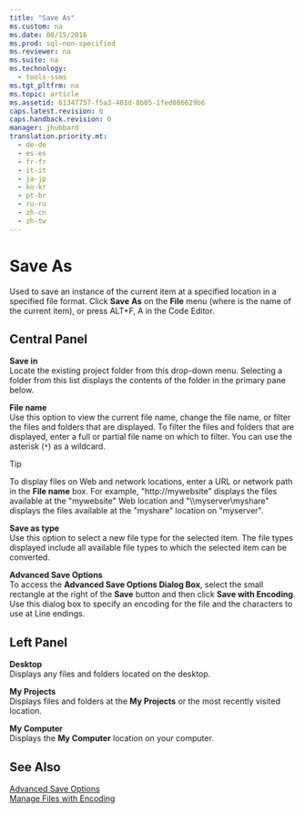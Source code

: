 ```yaml
---
title: "Save As"
ms.custom: na
ms.date: 08/15/2016
ms.prod: sql-non-specified
ms.reviewer: na
ms.suite: na
ms.technology: 
  - tools-ssms
ms.tgt_pltfrm: na
ms.topic: article
ms.assetid: 61347757-f5a3-481d-8b05-1fed086629b6
caps.latest.revision: 6
caps.handback.revision: 0
manager: jhubbard
translation.priority.mt: 
  - de-de
  - es-es
  - fr-fr
  - it-it
  - ja-jp
  - ko-kr
  - pt-br
  - ru-ru
  - zh-cn
  - zh-tw
---
```

# Save As
Used to save an instance of the current item at a specified location in a specified file format. Click **Save** *<file>* **As** on the **File** menu (where *<file>* is the name of the current item), or press ALT+F, A in the Code Editor.  
  
## Central Panel  
**Save in**  
Locate the existing project folder from this drop-down menu. Selecting a folder from this list displays the contents of the folder in the primary pane below.  
  
**File name**  
Use this option to view the current file name, change the file name, or filter the files and folders that are displayed. To filter the files and folders that are displayed, enter a full or partial file name on which to filter. You can use the asterisk (`*`) as a wildcard.  
  
> [!TIP]  
> To display files on Web and network locations, enter a URL or network path in the **File name** box. For example, "http://mywebsite" displays the files available at the "mywebsite" Web location and "\\\myserver\myshare" displays the files available at the "myshare" location on "myserver".  
  
**Save as type**  
Use this option to select a new file type for the selected item. The file types displayed include all available file types to which the selected item can be converted.  
  
**Advanced Save Options**  
To access the **Advanced Save Options Dialog Box**, select the small rectangle at the right of the **Save** button and then click **Save with Encoding**. Use this dialog box to specify an encoding for the file and the characters to use at Line endings.  
  
## Left Panel  
**Desktop**  
Displays any files and folders located on the desktop.  
  
**My Projects**  
Displays files and folders at the **My Projects** or the most recently visited location.  
  
**My Computer**  
Displays the **My Computer** location on your computer.  
  
## See Also  
[Advanced Save Options](../content/Advanced-Save-Options.md)  
[Manage Files with Encoding](../content/Manage-Files-with-Encoding.md)  
  
